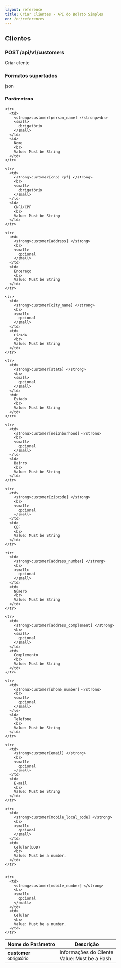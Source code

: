 ```yaml
---
layout: reference
title: Criar Clientes - API do Boleto Simples
en: /en/references
---
```


## Clientes

### POST /api/v1/customers
Criar cliente

### Formatos suportados
json

### Parâmetros

<table class='table table-bordered'>
  <thead>
    <tr>
      <th>Nome do Parâmetro</th>
      <th>Descrição</th>
    </tr>
  </thead>
  <tbody>
    <tr>
      <td>
        <strong>customer</strong>
        <br>
        <small>
          obrigatório
        </small>
      </td>
      <td>
        Informações do Cliente
        <br>
        Value: Must be a Hash
      </td>
    </tr>

    <tr>
      <td>
        <strong>customer[person_name] </strong><br>
        <small>
          obrigatório
        </small>
      </td>
      <td>
        Nome
        <br>
        Value: Must be String
      </td>
    </tr>

    <tr>
      <td>
        <strong>customer[cnpj_cpf] </strong>
        <br>
        <small>
          obrigatório
        </small>
      </td>
      <td>
        CNPJ/CPF
        <br>
        Value: Must be String
      </td>
    </tr>

    <tr>
      <td>
        <strong>customer[address] </strong>
        <br>
        <small>
          opcional  
        </small>
      </td>
      <td>
        Endereço
        <br>
        Value: Must be String
      </td>
    </tr>

    <tr>
      <td>
        <strong>customer[city_name] </strong>
        <br>
        <small>
          opcional  
        </small>
      </td>
      <td>
        Cidade
        <br>
        Value: Must be String
      </td>
    </tr>

    <tr>
      <td>
        <strong>customer[state] </strong>
        <br>
        <small>
          opcional  
        </small>
      </td>
      <td>
        Estado
        <br>
        Value: Must be String
      </td>
    </tr>

    <tr>
      <td>
        <strong>customer[neighborhood] </strong>
        <br>
        <small>
          opcional  
        </small>
      </td>
      <td>
        Bairro
        <br>
        Value: Must be String
      </td>
    </tr>

    <tr>
      <td>
        <strong>customer[zipcode] </strong>
        <br>
        <small>
          opcional  
        </small>
      </td>
      <td>
        CEP
        <br>
        Value: Must be String
      </td>
    </tr>

    <tr>
      <td>
        <strong>customer[address_number] </strong>
        <br>
        <small>
          opcional  
        </small>
      </td>
      <td>
        Número
        <br>
        Value: Must be String
      </td>
    </tr>

    <tr>
      <td>
        <strong>customer[address_complement] </strong>
        <br>
        <small>
          opcional  
        </small>
      </td>
      <td>
        Complemento
        <br>
        Value: Must be String
      </td>
    </tr>

    <tr>
      <td>
        <strong>customer[phone_number] </strong>
        <br>
        <small>
          opcional  
        </small>
      </td>
      <td>
        Telefone
        <br>
        Value: Must be String
      </td>
    </tr>

    <tr>
      <td>
        <strong>customer[email] </strong>
        <br>
        <small>
          opcional  
        </small>
      </td>
      <td>
        E-mail
        <br>
        Value: Must be String
      </td>
    </tr>

    <tr>
      <td>
        <strong>customer[mobile_local_code] </strong>
        <br>
        <small>
          opcional  
        </small>
      </td>
      <td>
        Celular(DDD)
        <br>
        Value: Must be a number.
      </td>
    </tr>


    <tr>
      <td>
        <strong>customer[mobile_number] </strong>
        <br>
        <small>
          opcional  
        </small>
      </td>
      <td>
        Celular
        <br>
        Value: Must be a number.
      </td>
    </tr>

  </tbody>
</table>
